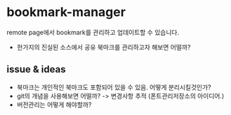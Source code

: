 # bookmark-manager
remote page에서 bookmark를 관리하고 업데이트할 수 있습니다.
- 한가지의 진실된 소스에서 공유 북마크를 관리하고자 해보면 어떨까?

## issue & ideas
- 북마크는 개인적인 북마크도 포함되어 있을 수 있음. 어떻게 분리시킬것인가?
- git의 개념을 사용해보면 어떨까? -> 변경사항 추적 (폰트관리저장소의 아이디어.)
- 버전관리는 어떻게 해야할까?
